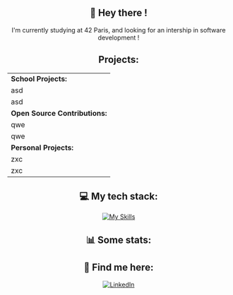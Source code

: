 <div align="center">

## 🗿 Hey there !

I'm currently studying at 42 Paris, and looking for an intership in software development !

## Projects:
<table align="center">
<tr><td><b>School Projects:</b></td></tr>
<tr><td>asd</td></tr>
<tr><td>asd</td></tr>
<tr><td><b>Open Source Contributions:</b></td></tr>
<tr><td>qwe</td></tr>
<tr><td>qwe</td></tr>
<tr><td><b>Personal Projects:</b></td></tr>
<tr><td>zxc</td></tr>
<tr><td>zxc</td></tr>
</table>


## 💻 My tech stack:
[![My Skills](https://skillicons.dev/icons?i=c,cpp,rust,docker)](https://skillicons.dev)

## 📊 Some stats:


## 🔮 Find me here:
[![LinkedIn](https://skillicons.dev/icons?i=linkedin)](https://www.linkedin.com/in/aurlic)
